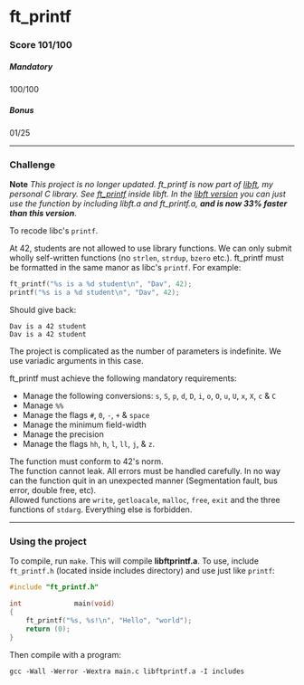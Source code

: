 # ft_printf
### Score 101/100
##### Mandatory
100/100
##### Bonus
01/25
***
### Challenge
**Note** *This project is no longer updated. ft_printf is now part of [libft](https://github.com/davhojt/libft "libft, a 42 project"), my personal C library. See [ft_printf](https://github.com/davhojt/libft/tree/master/srcs/ft_printf "ft_printf, inside libft") inside libft. In the [libft version](https://github.com/davhojt/libft/tree/master/srcs/ft_printf "ft_printf, inside libft") you can just use the function by including libft.a and ft_printf.a,* ***and is now 33% faster than this version***.  
  
To recode libc's `printf`.  
  
At 42, students are not allowed to use library functions. We can only submit wholly self-written functions (no `strlen`, `strdup`, `bzero` etc.).
ft_printf must be formatted in the same manor as libc's `printf`. For example:
```c
ft_printf("%s is a %d student\n", "Dav", 42);
printf("%s is a %d student\n", "Dav", 42);
```
Should give back:
```console
Dav is a 42 student
Dav is a 42 student
```
  
The project is complicated as the number of parameters is indefinite. We use variadic arguments in this case.  
  
ft_printf must achieve the following mandatory requirements:  
  
* Manage the following conversions: `s`, `S`, `p`, `d`, `D`, `i`, `o`, `O`, `u`, `U`, `x`, `X`, `c` & `C`
* Manage `%%`
* Manage the flags `#`, `0`, `-`, `+` & `space`
* Manage the minimum field-width
* Manage the precision
* Manage the flags `hh`, `h`, `l`, `ll`, `j`, & `z`.
  
The function must conform to 42's norm.  
The function cannot leak. All errors must be handled carefully. In no way can the function quit in an unexpected manner (Segmentation fault, bus error, double free, etc).  
Allowed functions are `write`, `getloacale`, `malloc`, `free`, `exit` and the three functions of `stdarg`. Everything else is forbidden.
***
### Using the project
To compile, run `make`. This will compile **libftprintf.a**. To use, include `ft_printf.h` (located inside includes directory) and use just like `printf`:
```c
#include "ft_printf.h"

int				main(void)
{
	ft_printf("%s, %s!\n", "Hello", "world");
	return (0);
}
```
Then compile with a program:
```console
gcc -Wall -Werror -Wextra main.c libftprintf.a -I includes
```
